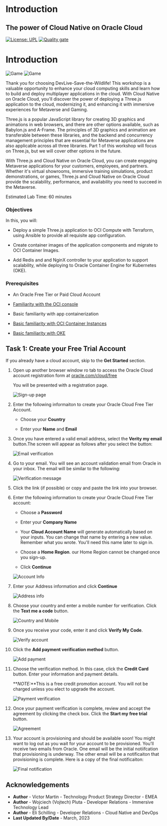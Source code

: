 # Introduction

## The power of Cloud Native on Oracle Cloud

[![License: UPL](https://img.shields.io/badge/license-UPL-green)](https://img.shields.io/badge/license-UPL-green) [![Quality gate](https://sonarcloud.io/api/project_badges/quality_gate?project=oracle-devrel_devlive-save-the-wildlife)](https://sonarcloud.io/dashboard?id=oracle-devrel_devlive-save-the-wildlife)

# Introduction
![Game](images/logoPlusOCI.png)
![Game](images/stwl.gif)

Thank you for choosing DevLive-Save-the-Wildlife! This workshop is a valuable opportunity to enhance your cloud computing skills and learn how to build and deploy multiplayer applications in the cloud. With Cloud Native on Oracle Cloud, you'll discover the power of deploying a Three.js application to the cloud, modernizing it, and enhancing it with immersive experiences for Metaverse and Gaming.  

Three.js is a popular JavaScript library for creating 3D graphics and animations in web browsers, and there are other options available, such as Babylon.js and A-Frame. The principles of 3D graphics and animation are transferable between these libraries, and the backend and concurrency management principles that are essential for Metaverse applications are also applicable across all three libraries. Part 1 of this workshop will focus on Three.js, but we will cover other options in the future.

With Three.js and Cloud Native on Oracle Cloud, you can create engaging Metaverse applications for your customers, employees, and partners. Whether it's virtual showrooms, immersive training simulations, product demonstrations, or games, Three.js and Cloud Native on Oracle Cloud provide the scalability, performance, and availability you need to succeed in the Metaverse.

Estimated Lab Time: 60 minutes

### Objectives
In this, you will:

* Deploy a simple Three.js application to OCI Compute with Terraform, using Ansible to provide all requisite app configuration.

* Create container images of the application components and migrate to OCI Container Images.

* Add Redis and and NginX controller to your application to support scalability, while deploying to Oracle Container Engine for Kubernetes (OKE).

### Prerequisites

* An Oracle Free Tier or Paid Cloud Account
* [Familiarity with the OCI console](https://docs.us-phoenix-1.oraclecloud.com/Content/GSG/Concepts/console.htm)

* Basic familiarity with app containerization

* [Basic familiarity with OCI Container Instances](https://www.oracle.com/cloud/cloud-native/container-instances/)

* [Basic familiarity with OKE](https://www.oracle.com/cloud/cloud-native/container-engine-kubernetes/)

## Task 1: Create your Free Trial Account

If you already have a cloud account, skip to the **Get Started** section.

1. Open up another browser window ro tab to access the Oracle Cloud account registration form at [oracle.com/cloud/free](https://signup.cloud.oracle.com/)

    You will be presented with a registration page.

    ![Sign-up page](images/cloud-infrastructure.png)

2. Enter the following informaiton to create your Oracle Cloud Free Tier Account.

    * Choose your **Country**

    * Enter your **Name** and **Email**

3. Once you have entered a valid email address, select the **Verity my email** button.The screen will appear as follows after you select the button:

    ![Email verification](images/verify-email.png)

4. Go to your email. You will see an account validation email from Oracle in your inbox. The email will be similar to the following:

    ![Verification message](images/verification-mail.png)

5. Click the link (if possible) or copy and paste the link into your browser.

6. Enter the following information to create your Oracle Cloud Free Tier account:

    * Choose a **Password**

    * Enter your **Company Name**

    * Your **Cloud Account Name** will generate automatically based on your inputs. You can change that name by entering a new value. Remember what you wrote.  You'll need this name later to sign in.

    * Choose a **Home Region**. our Home Region cannot be changed once you sign-up.

    * Click **Continue**

    ![Account Info](images/account-info.png)

7. Enter your Address information and click **Continue**

    ![Address info](images/free-tier-address.png)

8. Choose your country and enter a mobile number for verification. Click the **Text me a code** button.

    ![Country and Mobile](images/free-tier-address-2.png)

9. Once you receive your code, enter it and click **Verify My Code**.

    ![Verify account](images/free-tier-address-4.png)

10. Click the **Add payment verification method** button.

    ![Add payment](images/free-tier-payment-1.png)

11. Choose the verification method. In this case, click the **Credit Card** button. Enter your information and payment details.

    **_NOTE:_**This is a free credit promotion account. You will not be charged unless you elect to upgrade the account.

    ![Payment verification](images/free-tier-payment-2.png)

12. Once your payment verification is complete, review and accept the agreement by clicking the check box. Click the **Start my free trial** button.

    ![Agreement](images/free-tier-agreement.png)

13. Your account is provisioning and should be available soon! You might want to log out as you wait for your account to be provisioned. You'll receive two emails from Oracle. One email will be the initial notiifcation that provisioning is underway. The other email will be a notificaiton that provisioning is complete. Here is a copy of the final notificaiton:

    ![Final notification](images/account-provisioned.png)

## Acknowledgements

* **Author** - Victor Martin - Technology Product Strategy Director - EMEA
* **Author** - Wojciech (Vojtech) Pluta - Developer Relations - Immersive Technology Lead
* **Author** - Eli Schilling - Developer Relations - Cloud Native and DevOps
* **Last Updated By/Date** - March, 2023